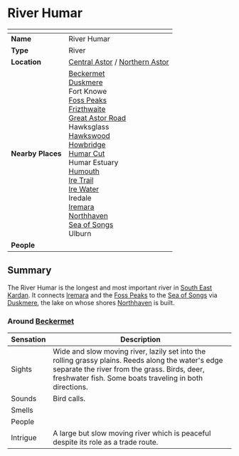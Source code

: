 # River Humar

| []() | |
| --- | --- |
| **Name** | River Humar |
| **Type** | River |
| **Location** | [Central Astor](../regions/central-astor.md) / [Northern Astor](../regions/northern-astor.md) |
| **Nearby Places** | [Beckermet](../towns/beckermet.md)<br />[Duskmere](duskmere.md)<br />Fort Knowe<br />[Foss Peaks](../mountains/foss-peaks.md)<br />[Frizthwaite](../villages/frizthwaite.md)<br />[Great Astor Road](../roads/great-astor-road.md)<br />Hawksglass<br />[Hawkswood](../forests/hawkswood.md)<br />[Howbridge](../towns/howbridge.md)<br />[Humar Cut](../roads/humar-cut.md)<br />Humar Estuary<br />[Humouth](../villages/humouth.md)<br />[Ire Trail](../roads/ire-trail.md)<br />[Ire Water](ire-water.md)<br />Iredale<br />[Iremara](../mountains/iremara.md)<br />[Northhaven](../cities/northhaven.md)<br />[Sea of Songs](../seas/sea-of-songs.md)<br />Ulburn |
| **People** | |

## Summary

The River Humar is the longest and most important river in [South East Kardan](../regions/south-east-kardan.md). It connects [Iremara](../mountains/iremara.md) and the [Foss Peaks](../mountains/foss-peaks.md) to the [Sea of Songs](../seas/sea-of-songs.md) via [Duskmere](duskmere.md), the lake on whose shores [Northhaven](../cities/northhaven.md) is built.

### Around [Beckermet](../towns/beckermet.md)

| Sensation | Description |
| ---- | --- |
| Sights | Wide and slow moving river, lazily set into the rolling grassy plains. Reeds along the water's edge separate the river from the grass. Birds, deer, freshwater fish. Some boats traveling in both directions. |
| Sounds | Bird calls. |
| Smells | |
| People | |
| Intrigue | A large but slow moving river which is peaceful despite its role as a trade route. |
